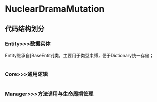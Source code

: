 # NuclearDramaMutation 
## 代码结构划分
### Entity>>>数据实体
<table>
	Entity继承自[BaseEntity]类，主要用于类型束缚，便于Dictionary统一存储；
</table>

### Core>>>通用逻辑
<table>
 
</table>

### Manager>>>方法调用与生命周期管理
<table>

</table>

